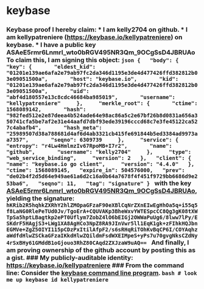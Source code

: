 # keybase
### Keybase proof  I hereby claim:    * I am kelly2704 on github.   * I am kellypatreniere (https://keybase.io/kellypatreniere) on keybase.   * I have a public key ASAeE5rmr6Lnmrl_wto0bRGV495NR3Qm_9OCgSsD4JBRUAo  To claim this, I am signing this object:  ```json {   "body": {     "key": {       "eldest_kid": "01201e139ae6afa2e79ab97fc2da346d1195e3de4d477426ffd382812b03e09051500a",       "host": "keybase.io",       "kid": "01201e139ae6afa2e79ab97fc2da346d1195e3de4d477426ffd382812b03e09051500a",       "uid": "abf4d180557e13c8cdc46684ba985019",       "username": "kellypatreniere"     },     "merkle_root": {       "ctime": 1568089142,       "hash": "982fed512e2e87deea4b524ade64e98ac86a5c2e67bf26b8d0831a656a350741cfa5be7af2e31e44aafd7dbf93ede39196cccd68c7e3fe45122ca527c4abafb4",       "hash_meta": "25989507d38a788681d4af6d4ab3321cb415fe691844b5ed3384ad9973aa7357",       "seqno": 6309739     },     "service": {       "entropy": "r4Lw4HmlmzIv67RpoMB+I7r2",       "name": "github",       "username": "kelly2704"     },     "type": "web_service_binding",     "version": 2   },   "client": {     "name": "keybase.io go client",     "version": "4.4.0"   },   "ctime": 1568089145,   "expire_in": 504576000,   "prev": "de02b4f2d5d64e949ae61a6d2c16a0b64a7678f4f451f9729bb6686d9e253ba6",   "seqno": 11,   "tag": "signature" } ```  with the key [ASAeE5rmr6Lnmrl_wto0bRGV495NR3Qm_9OCgSsD4JBRUAo](https://keybase.io/kellypatreniere), yielding the signature:  ``` hKRib2R5hqhkZXRhY2hlZMOpaGFzaF90eXBlCqNrZXnEIwEgHhOa5q+i55q5f8LaNG0RlePeTUd0Jv/TgoErA+CQUVAKp3BheWxvYWTESpcCC8Qg3gK08tXWTpSa5hptLBagtkp2ePT0Uflym7ZobZ4lO6bEIGj2OWWaPuUg6/8lww7lPy/ESKdrF5HAgjS3+LWg1XA8AgHCo3NpZ8RA9JInVwr5ll1EqK1gk+zFIhkHQJbnEGMVe+ZgZ5OIYI115pCDzPxItilAfpF2/s6sRHqRiTOhKvBqCP6I/COYAqhzaWdfdHlwZSCkaGFzaIKkdHlwZQildmFsdWXEIMpeS+yPs7u70gvgNksCZdNy4rSxBHy61GMddB1oGjouo3RhZ80CAqd2ZXJzaW9uAQ==  ```  And finally, I am proving ownership of the github account by posting this as a gist.  ### My publicly-auditable identity:  https://keybase.io/kellypatreniere  ### From the command line:  Consider the [keybase command line program](https://keybase.io/download).  ```bash # look me up keybase id kellypatreniere ```
